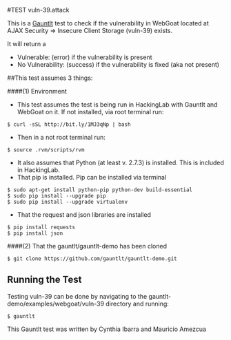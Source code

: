 #TEST vuln-39.attack

This is a [Gauntlt](http://gauntlt.org/) test to check if the vulnerability in WebGoat located at AJAX Security => Insecure Client Storage (vuln-39) exists.

It will return a
 - Vulnerable: (error) if the vulnerability is present
 - No Vulnerability: (success) if the vulnerability is fixed (aka not present)

##This test assumes 3 things:

####(1) Environment

- This test assumes the test is being run in HackingLab with Gauntlt and WebGoat on it. If not installed, via root terminal run:

```
$ curl -sSL http://bit.ly/1MJ3qNp | bash
```

- Then in a not root terminal run:

```
$ source .rvm/scripts/rvm
```
 
- It also assumes that Python (at least v. 2.7.3) is installed. This is included in HackingLab.
- That pip is installed. Pip can be installed via terminal

```
$ sudo apt-get install python-pip python-dev build-essential 
$ sudo pip install --upgrade pip 
$ sudo pip install --upgrade virtualenv 
```

- That the request and json libraries are installed
```
$ pip install requests
$ pip install json
```

####(2) That the gauntlt/gauntlt-demo has been cloned

```
$ git clone https://github.com/gauntlt/gauntlt-demo.git
```

## Running the Test

Testing vuln-39 can be done by navigating to the gauntlt-demo/examples/webgoat/vuln-39 directory and running:

```
$ gauntlt
```

This Gauntlt test was written by Cynthia Ibarra and Mauricio Amezcua 
